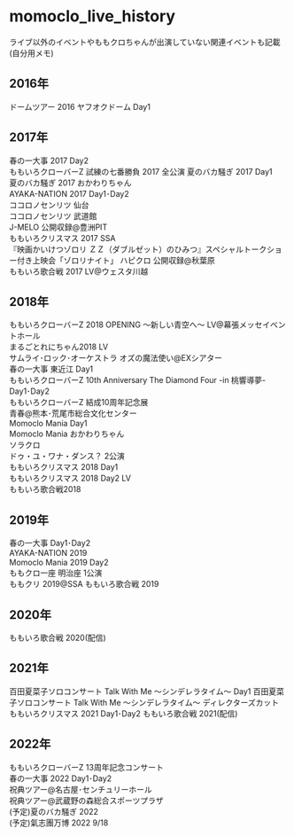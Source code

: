 # momoclo_live_history
ライブ以外のイベントやももクロちゃんが出演していない関連イベントも記載(自分用メモ)
## 2016年
ドームツアー 2016 ヤフオクドーム Day1
## 2017年
春の一大事 2017 Day2  
ももいろクローバーZ 試練の七番勝負 2017  全公演
夏のバカ騒ぎ 2017 Day1  
夏のバカ騒ぎ 2017 おかわりちゃん  
AYAKA-NATION 2017 Day1･Day2  
ココロノセンリツ 仙台  
ココロノセンリツ 武道館  
J-MELO 公開収録@豊洲PIT   
ももいろクリスマス 2017 SSA  
『映画かいけつゾロリ ＺＺ（ダブルゼット）のひみつ』スペシャルトークショー付き上映会「ゾロリナイト」
ハピクロ 公開収録@秋葉原  
ももいろ歌合戦 2017 LV@ウェスタ川越  

## 2018年
ももいろクローバーZ 2018 OPENING ～新しい青空へ～ LV@幕張メッセイベントホール  
まるごとれにちゃん2018  LV  
サムライ･ロック･オーケストラ オズの魔法使い@EXシアター  
春の一大事 東近江 Day1  
ももいろクローバーZ 10th Anniversary The Diamond Four -in 桃響導夢- Day1･Day2  
ももいろクローバーZ 結成10周年記念展  
青春@熊本･荒尾市総合文化センター  
Momoclo Mania Day1  
Momoclo Mania おかわりちゃん  
ソラクロ  
ドゥ・ユ・ワナ・ダンス？ 2公演  
ももいろクリスマス 2018 Day1  
ももいろクリスマス 2018 Day2 LV  
ももいろ歌合戦2018 

## 2019年
春の一大事 Day1･Day2  
AYAKA-NATION 2019  
Momoclo Mania 2019 Day2  
ももクロ一座 明治座 1公演  
ももクリ 2019@SSA
ももいろ歌合戦 2019

## 2020年
ももいろ歌合戦 2020(配信)

## 2021年
百田夏菜子ソロコンサート Talk With Me ～シンデレラタイム～ Day1
百田夏菜子ソロコンサート Talk With Me ～シンデレラタイム～ ディレクターズカット
ももいろクリスマス 2021 Day1･Day2
ももいろ歌合戦 2021(配信)

## 2022年
ももいろクローバーZ 13周年記念コンサート  
春の一大事 2022 Day1･Day2  
祝典ツアー@名古屋･センチュリーホール  
祝典ツアー@武蔵野の森総合スポーツプラザ  
(予定)夏のバカ騒ぎ 2022   
(予定)氣志團万博 2022 9/18  


